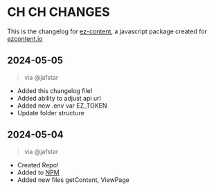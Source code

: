 # CH CH CHANGES 

This is the changelog for [ez-content](https://github.com/ez-content/ez-content), 
a javascript package created for [ezcontent.io](https://www.ezcontent.io/)


## 2024-05-05 

> via @jafstar

- Added this changelog file!
- Added ability to adjust api url
- Added new .env var EZ_TOKEN
- Update folder structure

## 2024-05-04 

> via @jafstar

- Created Repo!
- Added to [NPM](https://www.npmjs.com/package/ez-content)
- Added new files getContent, ViewPage
